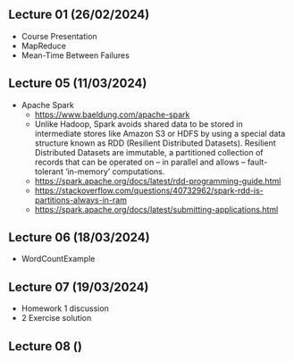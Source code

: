 ## Lecture 01 (26/02/2024)
- Course Presentation
- MapReduce
- Mean\-Time Between Failures


## Lecture 05 (11/03/2024)
- Apache Spark
	- https://www.baeldung.com/apache-spark
	- Unlike Hadoop, Spark avoids shared data to be stored in intermediate stores like Amazon S3 or HDFS by using a special data structure known as RDD (Resilient Distributed Datasets). Resilient Distributed Datasets are immutable, a partitioned collection of records that can be operated on – in parallel and allows – fault-tolerant ‘in-memory’ computations.
	- https://spark.apache.org/docs/latest/rdd-programming-guide.html
	- https://stackoverflow.com/questions/40732962/spark-rdd-is-partitions-always-in-ram
	- https://spark.apache.org/docs/latest/submitting-applications.html

	
## Lecture 06 (18/03/2024)
- WordCountExample

## Lecture 07 (19/03/2024)
- Homework 1 discussion
- 2 Exercise solution

## Lecture 08 ()